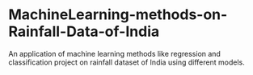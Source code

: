 # MachineLearning-methods-on-Rainfall-Data-of-India
An application of machine learning methods like regression and classification project on rainfall dataset of India using different models.
